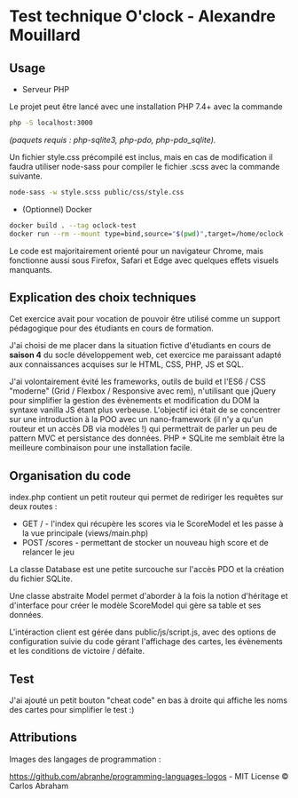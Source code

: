 Test technique O'clock - Alexandre Mouillard
============================================

Usage
-----
+ Serveur PHP 

Le projet peut être lancé avec une installation PHP 7.4+ avec la commande
```sh
php -S localhost:3000
```
_(paquets requis : php-sqlite3, php-pdo, php-pdo_sqlite)._

Un fichier style.css précompilé est inclus, mais en cas de modification il faudra utiliser node-sass
pour compiler le fichier .scss avec la commande suivante.

```sh
node-sass -w style.scss public/css/style.css
```

+ (Optionnel) Docker 

```sh
docker build . --tag oclock-test
docker run --rm --mount type=bind,source="$(pwd)",target=/home/oclock -p 3000:3000 oclock-test
```

Le code est majoritairement orienté pour un navigateur Chrome, mais fonctionne aussi sous Firefox, Safari et Edge avec 
quelques effets visuels manquants.

Explication des choix techniques
--------------------------------
Cet exercice avait pour vocation de pouvoir être utilisé comme un support pédagogique pour des étudiants
en cours de formation.

J'ai choisi de me placer dans la situation fictive d'étudiants en cours de **saison 4** du socle
développement web, cet exercice me paraissant adapté aux connaissances acquises sur le HTML, CSS, PHP, JS et SQL.

J'ai volontairement évité les frameworks, outils de build et l'ES6 / CSS "moderne" (Grid / Flexbox / Responsive avec rem), 
n'utilisant que jQuery pour simplifier la gestion des évènements et modification du DOM la syntaxe vanilla JS étant plus 
verbeuse. L'objectif ici était de se concentrer sur une introduction à la POO avec un nano-framework 
(il n'y a qu'un routeur et un accès DB via modèles !) qui permettrait de parler un peu de pattern MVC et
persistance des données. PHP + SQLite me semblait être la meilleure combinaison pour une installation facile.

Organisation du code
--------------------
index.php contient un petit routeur qui permet de rediriger les requêtes sur deux routes :

+ GET / - l'index qui récupère les scores via le ScoreModel et les passe à la vue principale (views/main.php)
+ POST /scores - permettant de stocker un nouveau high score et de relancer le jeu

La classe Database est une petite surcouche sur l'accès PDO et la création du fichier SQLite.

Une classe abstraite Model permet d'aborder à la fois la notion d'héritage et d'interface pour créer 
le modèle ScoreModel qui gère sa table et ses données.

L'intéraction client est gérée dans public/js/script.js, avec des options de configuration suivie du code
gérant l'affichage des cartes, les évènements et les conditions de victoire / défaite.

Test
----
J'ai ajouté un petit bouton "cheat code" en bas à droite qui affiche les noms des cartes pour simplifier le test :)

Attributions
------------
Images des langages de programmation :

https://github.com/abranhe/programming-languages-logos - MIT License © Carlos Abraham
